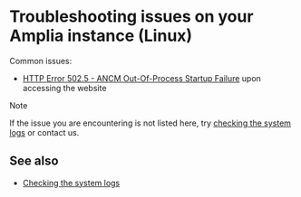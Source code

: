 ﻿# Troubleshooting issues on your Amplia instance (Linux)

Common issues:

* [HTTP Error 502.5 - ANCM Out-Of-Process Startup Failure](502-5.md) upon accessing the website

> [!NOTE]
> If the issue you are encountering is not listed here, try [checking the system logs](check-logs.md) or contact us.

## See also

* [Checking the system logs](check-logs.md)

